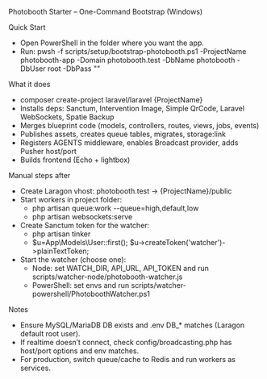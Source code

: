 Photobooth Starter – One-Command Bootstrap (Windows)

Quick Start
- Open PowerShell in the folder where you want the app.
- Run:
  pwsh -f scripts/setup/bootstrap-photobooth.ps1 -ProjectName photobooth-app -Domain photobooth.test -DbName photobooth -DbUser root -DbPass ""

What it does
- composer create-project laravel/laravel {ProjectName}
- Installs deps: Sanctum, Intervention Image, Simple QrCode, Laravel WebSockets, Spatie Backup
- Merges blueprint code (models, controllers, routes, views, jobs, events)
- Publishes assets, creates queue tables, migrates, storage:link
- Registers AGENTS middleware, enables Broadcast provider, adds Pusher host/port
- Builds frontend (Echo + lightbox)

Manual steps after
- Create Laragon vhost: photobooth.test -> {ProjectName}/public
- Start workers in project folder:
  - php artisan queue:work --queue=high,default,low
  - php artisan websockets:serve
- Create Sanctum token for the watcher:
  - php artisan tinker
  - $u=App\Models\User::first(); $u->createToken('watcher')->plainTextToken;
- Start the watcher (choose one):
  - Node: set WATCH_DIR, API_URL, API_TOKEN and run scripts/watcher-node/photobooth-watcher.js
  - PowerShell: set envs and run scripts/watcher-powershell/PhotoboothWatcher.ps1

Notes
- Ensure MySQL/MariaDB DB exists and .env DB_* matches (Laragon default root user).
- If realtime doesn’t connect, check config/broadcasting.php has host/port options and env matches.
- For production, switch queue/cache to Redis and run workers as services.

